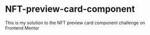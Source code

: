 # NFT-preview-card-component
This is my solution to the NFT preview card component challenge on Frontend Mentor
